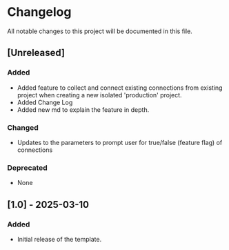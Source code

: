# Changelog

All notable changes to this project will be documented in this file.


## [Unreleased]
### Added
- Added feature to collect and connect existing connections from existing project when creating a new isolated 'production' project. 
- Added Change Log
- Added new md to explain the feature in depth.

### Changed
- Updates to the parameters to prompt user for true/false (feature flag) of connections

### Deprecated
- None



## [1.0] - 2025-03-10
### Added
- Initial release of the template.